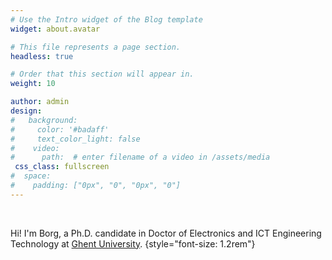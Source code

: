 ```yaml
---
# Use the Intro widget of the Blog template
widget: about.avatar

# This file represents a page section.
headless: true

# Order that this section will appear in.
weight: 10

author: admin
design:
#   background:
#     color: '#badaff'
#     text_color_light: false
#    video:
#      path:  # enter filename of a video in /assets/media
 css_class: fullscreen
#  space:
#    padding: ["0px", "0", "0px", "0"]
---
```


<br>

Hi! I'm Borg, a Ph.D. candidate in Doctor of Electronics and ICT Engineering Technology at [Ghent University](https://www.ugent.be/en).
{style="font-size: 1.2rem"}
<!-- {style="font-size: 1.2rem; background: #FFB76B; background: linear-gradient(to right, #FFB76B 0%, #FFA73D 30%, #FF7C00 60%, #FF7F04 100%); -webkit-background-clip: text; -webkit-text-fill-color: transparent;"} -->

<!-- Check out my [resumé](/about/) and portfolio below  -->
